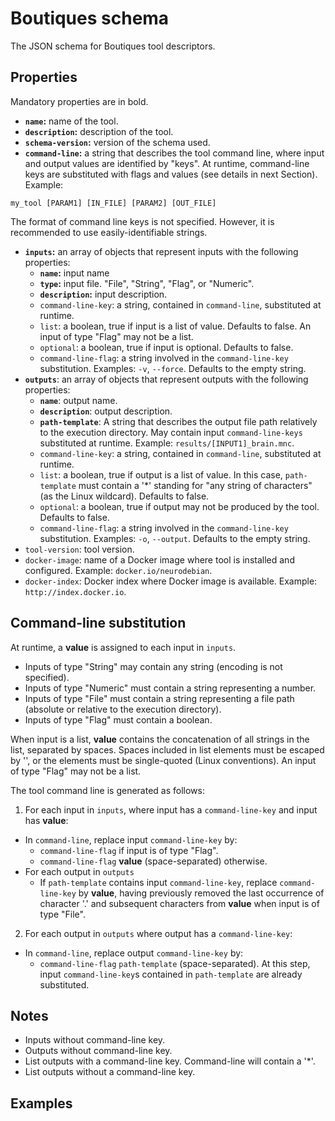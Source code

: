 # Boutiques schema

The JSON schema for Boutiques tool descriptors.

## Properties

Mandatory properties are in bold.

* **`name`:** name of the tool.
* **`description`:** description of the tool.
* **`schema-version`:** version of the schema used.
* **`command-line`:** a string that describes the tool command line, where input and output values are identified by "keys". At runtime, command-line keys are substituted with flags and values (see details in next Section). Example:
```
my_tool [PARAM1] [IN_FILE] [PARAM2] [OUT_FILE]
```
The format of command line keys is not specified. However, it is recommended to use easily-identifiable strings.
* **`inputs`:** an array of objects that represent inputs with the following properties:
  * **`name`:** input name
  * **`type`:** input file. "File", "String", "Flag", or "Numeric". 
  * **`description`:** input description.
  * `command-line-key`: a string, contained in `command-line`, substituted at runtime. 
  * `list`: a boolean, true if input is a list of value. Defaults to false. An input of type "Flag" may not be a list.
  * `optional`: a boolean, true if input is optional. Defaults to false.
  * `command-line-flag`: a string involved in the `command-line-key` substitution. Examples: ```-v```, ```--force```. Defaults to the empty string.
* **`outputs`**: an array of objects that represent outputs with the following properties:
  * **`name`**: output name.
  * **`description`**: output description.
  * **`path-template`**: A string that describes the output file path relatively to the execution directory. May contain input `command-line-keys` substituted at runtime. Example: ```results/[INPUT1]_brain.mnc```.
  * `command-line-key`: a string, contained in `command-line`, substituted at runtime. 
  * `list`: a boolean, true if output is a list of value. In this case, `path-template` must contain a '*' standing for "any string of characters" (as the Linux wildcard). Defaults to false.
  * `optional`: a boolean, true if output may not be produced by the tool. Defaults to false.
  * `command-line-flag`: a string involved in the `command-line-key` substitution. Examples: ```-o```, ```--output```. Defaults to the empty string.
* `tool-version`: tool version.
* `docker-image`: name of a Docker image where tool is installed and configured. Example: ```docker.io/neurodebian```.
* `docker-index`: Docker index where Docker image is available. Example: ```http://index.docker.io```.

## Command-line substitution

At runtime, a __value__ is assigned to each input in ```inputs```.

* Inputs of type "String" may contain any string (encoding is not specified).
* Inputs of type "Numeric" must contain a string representing a number.
* Inputs of type "File" must contain a string representing a file path (absolute or relative to the execution directory). 
* Inputs of type "Flag" must contain a boolean.

When input is a list, __value__ contains the concatenation of all strings in the list, separated by spaces. Spaces included in list elements must be escaped by '\', or the elements must be single-quoted (Linux conventions).  An input of type "Flag" may not be a list. 

The tool command line is generated as follows:

1. For each input in ```inputs```, where input has a ```command-line-key``` and input has __value__:
  * In ```command-line```, replace input ```command-line-key``` by:
    * ```command-line-flag``` if input is of type "Flag".
    * ```command-line-flag``` __value__ (space-separated) otherwise.  
  * For each output in ```outputs```
    * If ```path-template``` contains input ```command-line-key```, replace ```command-line-key``` by __value__, having previously removed the last occurrence of character '.' and subsequent characters from __value__ when input is of type "File".
2. For each output in ```outputs``` where output has a ```command-line-key```:
  * In ```command-line```, replace output ```command-line-key``` by:
    * ```command-line-flag``` ```path-template``` (space-separated). At this step, input ```command-line-key```s contained in ```path-template``` are already substituted.

## Notes

* Inputs without command-line key.
* Outputs without command-line key.
* List outputs with a command-line key. Command-line will contain a '*'.
* List outputs without a command-line key. 

## Examples